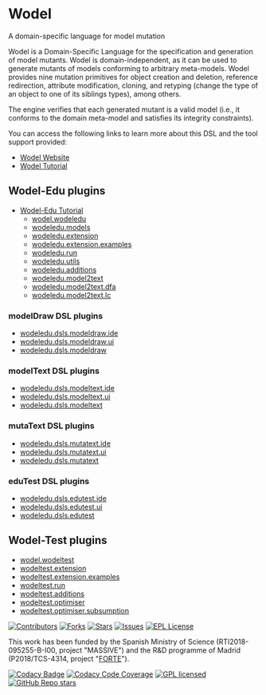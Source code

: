 # Wodel
A domain-specific language for model mutation

Wodel is a Domain-Specific Language for the specification and generation of model mutants. Wodel is domain-independent, as it can be used to generate mutants of models conforming to arbitrary meta-models. Wodel provides nine mutation primitives for object creation and deletion, reference redirection, attribute modification, cloning, and retyping (change the type of an object to one of its siblings types), among others.

The engine verifies that each generated mutant is a valid model (i.e., it conforms to the domain meta-model and satisfies its integrity constraints).

You can access the following links to learn more about this DSL and the tool support provided: 

- [Wodel Website](https://gomezabajo.github.io/Wodel/)
- [Wodel Tutorial](https://github.com/gomezabajo/Wodel/wiki/1.-Get-Started)

## Wodel-Edu plugins

- [Wodel-Edu Tutorial](https://github.com/gomezabajo/Wodel/wiki/2.-Get-Started-with-Wodel-Edu)
    - [wodel.wodeledu](https://github.com/gomezabajo/Wodel/tree/master/wodel.wodeledu)
    - [wodeledu.models](https://github.com/gomezabajo/Wodel/tree/master/wodeledu.models)
    - [wodeledu.extension](https://github.com/gomezabajo/Wodel/tree/master/wodeledu.extension)
    - [wodeledu.extension.examples](https://github.com/gomezabajo/Wodel/tree/master/wodeledu.extension.examples)
    - [wodeledu.run](https://github.com/gomezabajo/Wodel/tree/master/wodeledu.run)
    - [wodeledu.utils](https://github.com/gomezabajo/Wodel/tree/master/wodeledu.utils)
    - [wodeledu.additions](https://github.com/gomezabajo/Wodel/tree/master/wodeledu.additions)
    - [wodeledu.model2text](https://github.com/gomezabajo/Wodel/tree/master/wodeledu.model2text)
    - [wodeledu.model2text.dfa](https://github.com/gomezabajo/Wodel/tree/master/wodeledu.model2text.dfa)
    - [wodeledu.model2text.lc](https://github.com/gomezabajo/Wodel/tree/master/wodeledu.model2text.lc)

### modelDraw DSL plugins

- [wodeledu.dsls.modeldraw.ide](https://github.com/gomezabajo/Wodel/tree/master/wodeledu.dsls.modeldraw.ide)
- [wodeledu.dsls.modeldraw.ui](https://github.com/gomezabajo/Wodel/tree/master/wodeledu.dsls.modeldraw.ui)
- [wodeledu.dsls.modeldraw](https://github.com/gomezabajo/Wodel/tree/master/wodeledu.dsls.modeldraw)

### modelText DSL plugins

- [wodeledu.dsls.modeltext.ide](https://github.com/gomezabajo/Wodel/tree/master/wodeledu.dsls.modeltext.ide)
- [wodeledu.dsls.modeltext.ui](https://github.com/gomezabajo/Wodel/tree/master/wodeledu.dsls.modeltext.ui)
- [wodeledu.dsls.modeltext](https://github.com/gomezabajo/Wodel/tree/master/wodeledu.dsls.modeltext)

### mutaText DSL plugins

- [wodeledu.dsls.mutatext.ide](https://github.com/gomezabajo/Wodel/tree/master/wodeledu.dsls.mutatext.ide)
- [wodeledu.dsls.mutatext.ui](https://github.com/gomezabajo/Wodel/tree/master/wodeledu.dsls.mutatext.ui)
- [wodeledu.dsls.mutatext](https://github.com/gomezabajo/Wodel/tree/master/wodeledu.dsls.mutatext)

### eduTest DSL plugins

- [wodeledu.dsls.edutest.ide](https://github.com/gomezabajo/Wodel/tree/master/wodeledu.dsls.edutest.ide)
- [wodeledu.dsls.edutest.ui](https://github.com/gomezabajo/Wodel/tree/master/wodeledu.dsls.edutest.ui)
- [wodeledu.dsls.edutest](https://github.com/gomezabajo/Wodel/tree/master/wodeledu.dsls.edutest)

## Wodel-Test plugins

- [wodel.wodeltest](https://github.com/gomezabajo/Wodel/tree/master/wodel.wodeltest)
- [wodeltest.extension](https://github.com/gomezabajo/Wodel/tree/master/wodeltest.extension)
- [wodeltest.extension.examples](https://github.com/gomezabajo/Wodel/tree/master/wodeltest.extension.examples)
- [wodeltest.run](https://github.com/gomezabajo/Wodel/tree/master/wodeltest.run)
- [wodeltest.additions](https://github.com/gomezabajo/Wodel/tree/master/wodeltest.additions)
- [wodeltest.optimiser](https://github.com/gomezabajo/Wodel/tree/master/wodeltest.optimiser)
- [wodeltest.optimiser.subsumption](https://github.com/gomezabajo/Wodel/tree/master/wodeltest.optimiser.subsumption)

[![Contributors][contributors-shield]][contributors-url]
[![Forks][forks-shield]][forks-url]
[![Stars][stars-shield]][stars-url]
[![Issues][issues-shield]][issues-url]
[![EPL License][license-shield]][license-url]

This work has been funded by the Spanish Ministry of Science (RTI2018-095255-B-I00, project "MASSIVE") and the R&D programme of Madrid (P2018/TCS-4314, project "[FORTE](https://antares.sip.ucm.es/forte-cm/)"). 

[contributors-shield]: https://img.shields.io/github/contributors/gomezabajo/Wodel?style=for-the-badge
[contributors-url]: https://github.com/gomezabajo/Wodel/graphs/contributors

[stars-shield]: https://img.shields.io/github/stars/gomezabajo/Wodel?style=for-the-badge
[stars-url]: https://github.com/gomezabajo/Wodel/stargazers

[forks-shield]: https://img.shields.io/github/forks/gomezabajo/Wodel?style=for-the-badge
[forks-url]: https://github.com/gomezabajo/Wodel/network/members

[issues-shield]: https://img.shields.io/github/issues/gomezabajo/Wodel?style=for-the-badge
[issues-url]: https://github.com/gomezabajo/Wodel/issues

[license-shield]: https://img.shields.io/github/license/gomezabajo/Wodel?style=for-the-badge
[license-url]: https://raw.githubusercontent.com/gomezabajo/Wodel/master/LICENSE.txt


[![Codacy Badge](https://app.codacy.com/project/badge/Grade/9aaa4b031c1d4143bdd39c4eedf49562)](https://www.codacy.com/gh/gomezabajo/Wodel/dashboard?utm_source=github.com&amp;utm_medium=referral&amp;utm_content=gomezabajo/Wodel&amp;utm_campaign=Badge_Grade)
[![Codacy Code Coverage](https://app.codacy.com/project/badge/Coverage/9aaa4b031c1d4143bdd39c4eedf49562)](https://www.codacy.com/gh/gomezabajo/Wodel/dashboard?utm_source=github.com&utm_medium=referral&utm_content=gomezabajo/Wodel&utm_campaign=Badge_Coverage)
[![GPL licensed](https://img.shields.io/badge/license-EPL2.0-orange.svg)](https://www.eclipse.org/legal/epl-2.0/)
[![GitHub Repo stars](https://img.shields.io/github/stars/gomezabajo/Wodel?label=Repo%20Stars)](https://github.com/gomezabajo/Wodel/stargazers)
